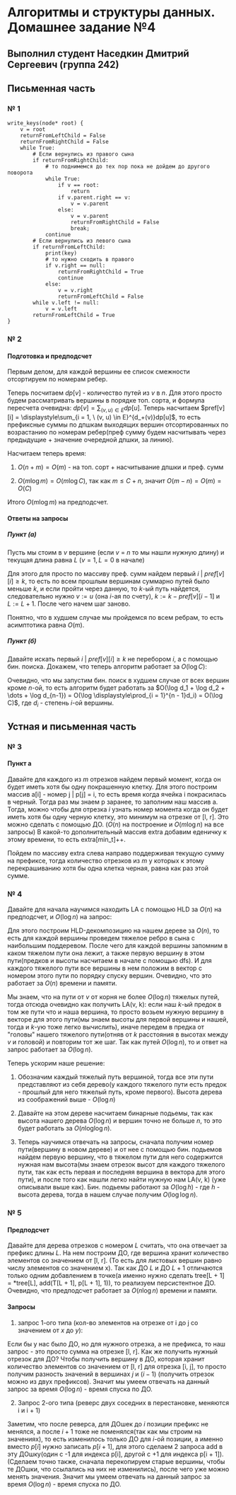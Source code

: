 # Алгоритмы и структуры данных. Домашнее задание №4

## Выполнил студент Наседкин Дмитрий Сергеевич (группа 242)

## Письменная часть

### № 1
```
write_keys(node* root) {
    v = root
    returnFromLeftChild = False
    returnFromRightChild = False
    while True:
        # Если вернулись из правого сына
        if returnFromRightChild:
            # то поднимемся до тех пор пока не дойдем до другого поворота
            while True:
                if v == root:
                    return
                if v.parent.right == v:
                    v = v.parent
                else:
                    v = v.parent
                    returnFromRightChild = False
                    break;
            continue
        # Если вернулись из левого сына
        if returnFromLeftChild:
            print(key)
            # то нужно сходить в правого
            if v.right == null:
                returnFromRightChild = True
                continue
            else:
                v = v.right
                returnFromLeftChild = False
        while v.left != null:
            v = v.left
        returnFromLeftChild = True
}
```

### № 2

#### Подготовка и предподсчет

Первым делом, для каждой вершины ее список смежности отсортируем по номерам ребер.

Теперь посчитаем $dp[v]$ - количество путей из $v$ в $n$. Для этого просто будем рассматривать вершины в порядке топ. сорта, и формула пересчета очевидна: $dp[v] = \displaystyle\sum_{(v, u) \in E}dp[u]$. Теперь насчитаем $pref[v][i] = \displaystyle\sum_{i = 1, \ (v, u) \in E}^{d_+(v)}dp[u]$, то есть префиксные суммы по дпшкам выходящих вершин отсортированных по возрастанию по номерам ребер(преф сумму будем насчитывать через предыдущие + значение очередной дпшки, за линию).

Насчитаем теперь время:

1) $O(n + m) = O(m)$ - на топ. сорт + насчитывание дпшки и преф. сумм

2) $O(m \log m) = O(m \log C)$, так как $m \leq C + n$, значит $O(m - n) = O(m)= O(C)$

Итого $O(m \log m)$ на предподсчет.

#### Ответы на запросы

##### Пункт (a)

Пусть мы стоим в $v$ вершине (если $v$ = $n$ то мы нашли нужную длину) и текущая длина равна $L$ ($v = 1, L = 0$ в начале)

Для этого для просто по массиву преф. сумм найдем первый $i \ | \ pref[v][i] \geq k$, то есть по всем прошлым вершинам суммарно путей было меньше $k$, и если пройти через данную, то $k$-ый путь найдется, следовательно нужно $v := u$ (она $i$-ая по счету), $k := k - pref[v][i - 1]$ и $L := L + 1$. После чего начем шаг заново.

Понятно, что в худшем случае мы пройдемся по всем ребрам, то есть асимптотика равна $O(m)$.

##### Пункт (б)

Давайте искать первый $i \ | \ pref[v][i] \geq k$ не перебором $i$, а с помощью бин. поиска. Докажем, что теперь алгоритм работает за $O(\log C)$:

Очевидно, что мы запустим бин. поиск в худшем случае от всех вершин кроме $n$-ой, то есть алгоритм будет работать за $O(\log d_1 + \log d_2 + \dots + \log d_{n-1}) = O(\log \displaystyle\prod_{i = 1}^{n - 1}d_i) = O(\log C)$, где $d_i$ - степень $i$-ой вершины.

## Устная и письменная часть

### № 3

#### Пункт а

Давайте для каждого из $m$ отрезков найдем первый момент, когда он будет иметь хотя бы одну покрашенную клетку. Для этого построим массив a[i] - номер j | p[j] = i, то есть время когда ячейка i покрасилась в черный. Тогда раз мы знаем p заранeе, то заполним наш массив a. Тогда, можно чтобы для отрезка $i$ узнать номер момента когда он будет иметь хотя бы одну черную клетку, это минимум на отрезке от [l, r]. Это можно сделать с помощью ДО. ($O(n)$ на построение и $O(m \log n)$ на все запросы) В какой-то дополнительный массив extra добавим еденичку к этому времени, то есть extra[min_t]++.

Пойдем по массиву extra слева направо поддерживая текущую сумму на префиксе, тогда количество отрезков из $m$ у которых к этому перекрашиванию хотя бы одна клетка черная, равна как раз этой сумме.

### № 4

Давайте для начала научимся находить LA с помощью HLD за $O(n)$ на предподсчет, и $O(\log n)$ на запрос:

Для этого построим HLD-декомпозицию на нашем дереве за $O(n)$, то есть для каждой вершины проведем тяжелое ребро в сына с наибольшим поддеревом. После чего для каждой вершины запомним в каком тяжелом пути она лежит, а также первую вершину в этом пути(предков и высоты насчитаем в начале с помощью dfs). И для каждого тяжелого пути все вершины в нем положим в вектор с номером этого пути по порядку спуску вершин. Очевидно, что это работает за $O(n)$ времени и памяти.

Мы знаем, что на пути от $v$ от корня не более $O(\log n)$ тяжелых путей, тогда отсюда очевидно как получить LA(v, k): если наш $k$-ый предок в том же пути что и наша вершина, то просто возьем нужную вершину в векторе для этого пути(мы знаем высоты для первой вершины и нашей, тогда и $k$-ую тоже легко вычислить), иначе передем в предка от "головы" нашего тяжелого пути(отняв от $k$ расстояния в высотах между $v$ и головой) и повторим тот же шаг. Так как путей $O(\log n)$, то и ответ на запрос работает за $O(\log n)$.

Теперь ускорим наше решение:

1) Обозначим каждый тяжелый путь вершиной, тогда все эти пути представляют из себя дерево(у каждого тяжелого пути есть предок - прошлый для него тяжелый путь, кроме первого). Высота дерева из соображений выше - $O(\log n)$

2) Давайте на этом дереве насчитаем бинарные подьемы, так как высота нашего дерева $O(\log n)$ и вершин точно не больше $n$, то это будет работать за $O(n \log_{}{\log n})$.

3) Теперь научимся отвечать на запросы, сначала получим номер пути(вершину в новом дереве) и от нее с помощью бин. подьемов найдем первую вершину, что в тяжелом пути для него содержится нужная нам высота(мы знаем отрезок высот для каждого тяжелого пути, так как есть первая и последняя вершина в вектора для этого пути), и после того как нашли легко найти нужную нам LA(v, k) (уже описывали выше как). Бин. подьемы работают за $O(\log h)$ - где $h$ - высота дерева, тогда в нашем случае получим $O(\log \log n)$.

### № 5

#### Предподсчет

Давайте для дерева отрезков с номером $L$ считать, что она отвечает за префикс длины $L$. На нем построим ДО, где вершина хранит количество элементов со значением от [l, r]. (То есть для листовых вершин равно числу элементов со значением x). Так как ДО $L$ и ДО $L + 1$ отличаются только одним добавлением в точке(а именно нужно сделать tree[L + 1] = *tree[L], add(T[L + 1], p[L + 1], 1)), то реализуем персистентное ДО. Очевидно, что предподсчет работает за $O(n \log n)$ времени и памяти.

#### Запросы

1) запрос 1-ого типа (кол-во элементов на отрезке от i до j со значением от $x$ до $y$):

Если бы у нас было ДО, но для нужного отрезка, а не префикса, то наш запрос - это просто сумма на отрезке [l, r]. Как же получить нужный отрезок для ДО?
Чтобы получить вершину в ДО, которая хранит количество элементов со значением от [l, r] для отрезка [i, j], то просто получим разность значений в вершинах $j$ и $(i - 1)$ (получить отрезок можно из двух префиксов). Значит мы умеем отвечать на данный запрос за время $O(\log n)$ - время спуска по ДО.

2) Запрос 2-ого типа (реверс двух соседних в перестановке, меняются i и i + 1)

Заметим, что после реверса, для ДОшек до $i$ позиции префикс не менялся, а после $i + 1$ тоже не поменялся(так как мы строим на значениях), то есть изменилось только ДО для $i$-ой позиции, а именно вместо $p[i]$ нужно записать $p[i + 1]$, для этого сделаем 2 запроса add в эту ДОшку(один с -1 для индекса p[i], другой с +1 для индекса p[i + 1]). (Сделаем точно также, сначала перекопируем старые вершины, чтобы те ДОшки, что ссылались на них не изменились), после чего уже можно менять значения. Значит мы умеем отвечать на данный запрос за время $O(\log n)$ - время спуска по ДО.